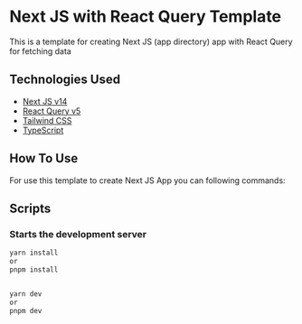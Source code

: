 # Next JS with React Query Template

This is a template for creating Next JS (app directory) app with React Query for fetching data

## Technologies Used

- [Next JS v14](https://nextjs.org/)
- [React Query v5](https://tanstack.com/query/v5)
- [Tailwind CSS](https://tailwindcss.com/)
- [TypeScript](https://www.typescriptlang.org/)

## How To Use

For use this template to create Next JS App you can following commands:


## Scripts

### Starts the development server

```bash
yarn install
or
pnpm install


yarn dev
or
pnpm dev
```


